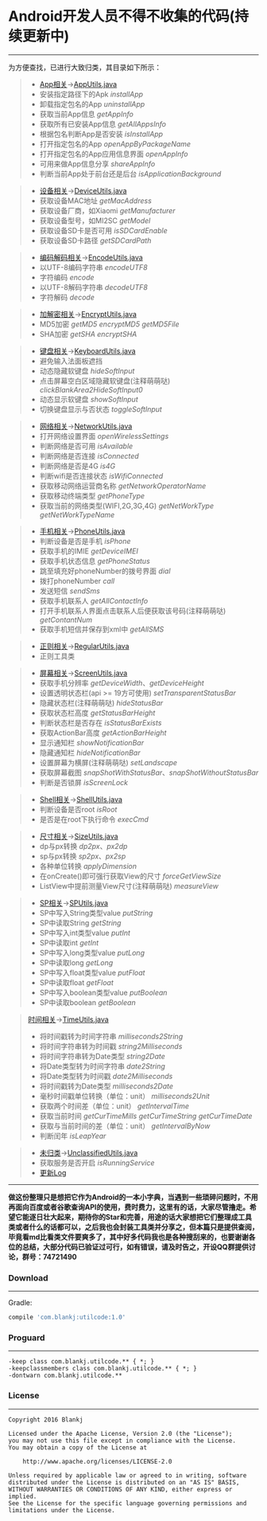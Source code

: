 # Android开发人员不得不收集的代码(持续更新中)
***
为方便查找，已进行大致归类，其目录如下所示：  
> - [App相关][app.md]→[AppUtils.java][app.java]
>  - 安装指定路径下的Apk *installApp*
>  - 卸载指定包名的App *uninstallApp*
>  - 获取当前App信息 *getAppInfo*
>  - 获取所有已安装App信息 *getAllAppsInfo*
>  - 根据包名判断App是否安装 *isInstallApp*
>  - 打开指定包名的App *openAppByPackageName*
>  - 打开指定包名的App应用信息界面 *openAppInfo*
>  - 可用来做App信息分享 *shareAppInfo*
>  - 判断当前App处于前台还是后台 *isApplicationBackground*

> - [设备相关][device.md]→[DeviceUtils.java][device.java]
>  - 获取设备MAC地址 *getMacAddress*
>  - 获取设备厂商，如Xiaomi *getManufacturer*
>  - 获取设备型号，如MI2SC *getModel*
>  - 获取设备SD卡是否可用 *isSDCardEnable*
>  - 获取设备SD卡路径 *getSDCardPath*

> - [编码解码相关][encode.md]→[EncodeUtils.java][encode.java]
>  - 以UTF-8编码字符串 *encodeUTF8*
>  - 字符编码 *encode*
>  - 以UTF-8解码字符串 *decodeUTF8*
>  - 字符解码 *decode*

> - [加解密相关][encrypt.md]→[EncryptUtils.java][encrypt.java]
>  - MD5加密 *getMD5* *encryptMD5* *getMD5File*
>  - SHA加密 *getSHA* *encryptSHA*

> - [键盘相关][keyboard.md]→[KeyboardUtils.java][keyboard.java]
>  - 避免输入法面板遮挡
>  - 动态隐藏软键盘 *hideSoftInput*
>  - 点击屏幕空白区域隐藏软键盘(注释萌萌哒) *clickBlankArea2HideSoftInput0*
>  - 动态显示软键盘 *showSoftInput*
>  - 切换键盘显示与否状态 *toggleSoftInput*

> - [网络相关][network.md]→[NetworkUtils.java][network.java]
>  - 打开网络设置界面 *openWirelessSettings*
>  - 判断网络是否可用 *isAvailable*
>  - 判断网络是否连接 *isConnected*
>  - 判断网络是否是4G *is4G*
>  - 判断wifi是否连接状态 *isWifiConnected*
>  - 获取移动网络运营商名称 *getNetworkOperatorName*
>  - 获取移动终端类型 *getPhoneType*
>  - 获取当前的网络类型(WIFI,2G,3G,4G) *getNetWorkType* *getNetWorkTypeName*

> - [手机相关][phone.md]→[PhoneUtils.java][phone.java]
>  - 判断设备是否是手机 *isPhone*
>  - 获取手机的IMIE *getDeviceIMEI*
>  - 获取手机状态信息 *getPhoneStatus*
>  - 跳至填充好phoneNumber的拨号界面 *dial*
>  - 拨打phoneNumber *call*
>  - 发送短信 *sendSms*
>  - 获取手机联系人 *getAllContactInfo*
>  - 打开手机联系人界面点击联系人后便获取该号码(注释萌萌哒) *getContantNum*
>  - 获取手机短信并保存到xml中 *getAllSMS*

> - [正则相关][regular.md]→[RegularUtils.java][regular.java]
>  - 正则工具类

> - [屏幕相关][screen.md]→[ScreenUtils.java][screen.java]
>  - 获取手机分辨率 *getDeviceWidth*、*getDeviceHeight*
>  - 设置透明状态栏(api >= 19方可使用) *setTransparentStatusBar*
>  - 隐藏状态栏(注释萌萌哒) *hideStatusBar*
>  - 获取状态栏高度 *getStatusBarHeight*
>  - 判断状态栏是否存在 *isStatusBarExists*
>  - 获取ActionBar高度 *getActionBarHeight*
>  - 显示通知栏 *showNotificationBar*
>  - 隐藏通知栏 *hideNotificationBar*
>  - 设置屏幕为横屏(注释萌萌哒) *setLandscape*
>  - 获取屏幕截图 *snapShotWithStatusBar*、*snapShotWithoutStatusBar*
>  - 判断是否锁屏 *isScreenLock*

> - [Shell相关][shell.md]→[ShellUtils.java][shell.java]
>  - 判断设备是否root *isRoot*
>  - 是否是在root下执行命令 *execCmd*

> - [尺寸相关][size.md]→[SizeUtils.java][size.java]
>  - dp与px转换 *dp2px*、*px2dp*
>  - sp与px转换 *sp2px*、*px2sp*
>  - 各种单位转换 *applyDimension*
>  - 在onCreate()即可强行获取View的尺寸 *forceGetViewSize*
>  - ListView中提前测量View尺寸(注释萌萌哒) *measureView*

> - [SP相关][sp.md]→[SPUtils.java][sp.java]
>  - SP中写入String类型value *putString*
>  - SP中读取String *getString*
>  - SP中写入int类型value *putInt*
>  - SP中读取int *getInt*
>  - SP中写入long类型value *putLong*
>  - SP中读取long *getLong*
>  - SP中写入float类型value *putFloat*
>  - SP中读取float *getFloat*
>  - SP中写入boolean类型value *putBoolean*
>  - SP中读取boolean *getBoolean*

>   [时间相关][time.md]→[TimeUtils.java][time.java]
>  - 将时间戳转为时间字符串 *milliseconds2String*
>  - 将时间字符串转为时间戳 *string2Milliseconds*
>  - 将时间字符串转为Date类型 *string2Date*
>  - 将Date类型转为时间字符串 *date2String*
>  - 将Date类型转为时间戳 *date2Milliseconds*
>  - 将时间戳转为Date类型 *milliseconds2Date*
>  - 毫秒时间戳单位转换（单位：unit） *milliseconds2Unit*
>  - 获取两个时间差（单位：unit） *getIntervalTime*
>  - 获取当前时间 *getCurTimeMills* *getCurTimeString* *getCurTimeDate*
>  - 获取与当前时间的差（单位：unit） *getIntervalByNow*
>  - 判断闰年 *isLeapYear*

> - [未归类][unclassified.md]→[UnclassifiedUtils.java][unclassified.java]
>  - 获取服务是否开启 *isRunningService*
> - [更新Log][update_log.md]

***
  
**做这份整理只是想把它作为Android的一本小字典，当遇到一些琐碎问题时，不用再面向百度或者谷歌查询API的使用，费时费力，这里有的话，大家尽管撸走。希望它能逐日壮大起来，期待你的Star和完善，用途的话大家想把它们整理成工具类或者什么的话都可以，之后我也会封装工具类并分享之，但本篇只是提供查阅，毕竟看md比看类文件要爽多了，其中好多代码我也是各种搜刮来的，也要谢谢各位的总结，大部分代码已验证过可行，如有错误，请及时告之，开设QQ群提供讨论，群号：74721490**  

### Download
***
Gradle:
``` groovy
compile 'com.blankj:utilcode:1.0'
```

### Proguard
***
```
-keep class com.blankj.utilcode.** { *; }
-keepclassmembers class com.blankj.utilcode.** { *; }
-dontwarn com.blankj.utilcode.**
```

### License
***
```
Copyright 2016 Blankj

Licensed under the Apache License, Version 2.0 (the "License");
you may not use this file except in compliance with the License.
You may obtain a copy of the License at

	http://www.apache.org/licenses/LICENSE-2.0

Unless required by applicable law or agreed to in writing, software
distributed under the License is distributed on an "AS IS" BASIS,
WITHOUT WARRANTIES OR CONDITIONS OF ANY KIND, either express or implied.
See the License for the specific language governing permissions and
limitations under the License.
```

[app.md]: https://github.com/Blankj/AndroidUtilCode/blob/master/md/about_app.md
[app.java]: https://github.com/Blankj/AndroidUtilCode/blob/master/utilcode/src/main/java/com/blankj/utilcode/utils/AppUtils.java
[device.md]: https://github.com/Blankj/AndroidUtilCode/blob/master/md/about_device.md
[device.java]: https://github.com/Blankj/AndroidUtilCode/blob/master/utilcode/src/main/java/com/blankj/utilcode/utils/DeviceUtils.java
[encode.md]: https://github.com/Blankj/AndroidUtilCode/blob/master/md/about_encode.md
[encode.java]: https://github.com/Blankj/AndroidUtilCode/blob/master/utilcode/src/main/java/com/blankj/utilcode/utils/EncodeUtils.java
[encrypt.md]: https://github.com/Blankj/AndroidUtilCode/blob/master/md/about_encrypt.md
[encrypt.java]: https://github.com/Blankj/AndroidUtilCode/blob/master/utilcode/src/main/java/com/blankj/utilcode/utils/EncryptUtils.java
[keyboard.md]: https://github.com/Blankj/AndroidUtilCode/blob/master/md/about_keyboard.md
[keyboard.java]: https://github.com/Blankj/AndroidUtilCode/blob/master/utilcode/src/main/java/com/blankj/utilcode/utils/KeyboardUtils.java
[network.md]: https://github.com/Blankj/AndroidUtilCode/blob/master/md/about_network.md
[network.java]: https://github.com/Blankj/AndroidUtilCode/blob/master/utilcode/src/main/java/com/blankj/utilcode/utils/NetworkUtils.java
[phone.md]: https://github.com/Blankj/AndroidUtilCode/blob/master/md/about_phone.md
[phone.java]: https://github.com/Blankj/AndroidUtilCode/blob/master/utilcode/src/main/java/com/blankj/utilcode/utils/PhonekUtils.java
[regular.md]: https://github.com/Blankj/AndroidUtilCode/blob/master/md/about_regular.md
[regular.java]: https://github.com/Blankj/AndroidUtilCode/blob/master/utilcode/src/main/java/com/blankj/utilcode/utils/RegularUtils.java
[screen.md]: https://github.com/Blankj/AndroidUtilCode/blob/master/md/about_screen.md
[screen.java]: https://github.com/Blankj/AndroidUtilCode/blob/master/utilcode/src/main/java/com/blankj/utilcode/utils/ScreenUtils.java
[shell.md]: https://github.com/Blankj/AndroidUtilCode/blob/master/md/about_shell.md
[shell.java]: https://github.com/Blankj/AndroidUtilCode/blob/master/utilcode/src/main/java/com/blankj/utilcode/utils/ShellUtils.java
[size.md]: https://github.com/Blankj/AndroidUtilCode/blob/master/md/about_size.md
[size.java]: https://github.com/Blankj/AndroidUtilCode/blob/master/utilcode/src/main/java/com/blankj/utilcode/utils/SizeUtils.java
[sp.md]: https://github.com/Blankj/AndroidUtilCode/blob/master/md/about_sp.md
[sp.java]: https://github.com/Blankj/AndroidUtilCode/blob/master/utilcode/src/main/java/com/blankj/utilcode/utils/SPUtils.java
[time.md]: https://github.com/Blankj/AndroidUtilCode/blob/master/md/about_time.md
[time.java]: https://github.com/Blankj/AndroidUtilCode/blob/master/utilcode/src/main/java/com/blankj/utilcode/utils/TimeUtils.java
[unclassified.md]: https://github.com/Blankj/AndroidUtilCode/blob/master/md/unclassified.md
[unclassified.java]: https://github.com/Blankj/AndroidUtilCode/blob/master/utilcode/src/main/java/com/blankj/utilcode/utils/UnclassifiedUtils.java
[update_log.md]: https://github.com/Blankj/AndroidUtilCode/blob/master/md/update_log.md


